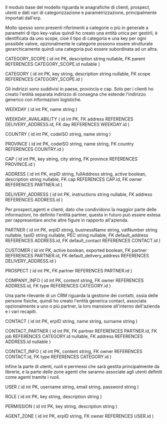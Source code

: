 Il modulo base del modello riguarda le anagrafiche di clienti, prospect, utenti e dati vari di categorizzazione e parametrizzazione, principalmente importati dall'erp.

Molto spesso sono presenti riferimenti a categorie o più in generale a parametri di tipo key-value quindi ho creato una entità unica per gestirli, è identificata da uno scope, cioè il tipo di categoria e una key per ogni possibile valore, opzionalmente le categorie possono essere strutturate gerarchicamente quindi una categoria può essere subordinata ad un altra.

CATEGORY_SCOPE (
    id int PK,
    description string nullable,
    FK parent REFERENCES CATEGORY_SCOPE.id nullable
)

CATEGORY (
    id int PK,
    key string,
    description string nullable,
    FK scope REFERENCES CATEGORY_SCOPE.id
)

Gli indirizzi sono suddivisi in paese, provincia e cap. Solo per i clienti ho creato l'entità separata indirizzo di consegna che estende l'indirizzo generico con informazioni logistiche.

WEEKDAY (
    id int PK,
    name string
)

WEEKDAY_AVAILABILITY (
    id int PK,
    FK address REFERENCES DELIVERY_ADDRESS.id,
    FK day REFERENCES WEEKDAY.id
)

COUNTRY (
    id int PK,
    codeISO string,
    name string
)

PROVINCE (
    id int PK,
    codeISO string,
    name string,
    FK country REFERENCES COUNTRY.id
)

CAP (
    id int PK,
    key string,
    city string,
    FK province REFERENCES PROVINCE.id
)

ADDRESS (
    id int PK,
    erpID string,
    fullAddress string,
    active boolean,
    description string nullable,
    FK cap REFERENCES CAP.id,
    FK owner REFERENCES PARTNER.id
)

DELIVERY_ADDRESS (
    id int PK,
    instructions string nullable,
    FK address REFERENCES ADDRESS.id
)

Per prospect,agenti e clienti, dato che condividono la maggior parte delle informazioni, ho definito l'entità partner, questa in futuro può essere estesa per rappresentare anche altre figure in rapporto all'azienda.

PARTNER (
    id int PK,
    erpID string,
    businessName string,
    vatNumber string nullable,
    taxID string nullable,
    PEC string nullable,
    FK default_address REFERENCES ADDRESS.id,
    FK default_contact REFERENCES CONTACT.id
)

CUSTOMER (
    id int PK,
    active boolean,
    exported boolean,
    FK partner REFERENCES PARTNER.id,
    FK default_delivery_address REFERENCES DELIVERY_ADDRESS.id
)

PROSPECT (
    id int PK,
    FK partner REFERENCES PARTNER.id
)

COMPANY_INFO (
    id int PK,
    content string,
    FK owner REFERENCES ADDRESS.id,
    FK type REFERENCES CATEGORY.id
)

Una parte rilevante di un CRM riguarda la gestione dei contatti, ossia delle persone fisiche, quindi ho creato l'entità generica contact, associata opzionalmente a uno o più partner, la loro mansione all'interno dell'azienda e i vari recapiti.

CONTACT (
    id int PK,
    erpID string,
    name string,
    surname string
)

CONTACT_PARTNER (
    id int PK,
    FK partner REFERENCES PARTNER.id,
    FK job REFERENCES CATEGORY.id nullable,
    FK address REFERENCES ADDRESS.id nullable
)

CONTACT_INFO (
    id int PK,
    content string,
    FK owner REFERENCES CONTACT.id,
    FK type REFERENCES CATEGORY.id
)

Infine la parte di utenti, ruoli e permessi che sarà gestita principalmente da librerie, e la parte delle zone agenti che saranno associate agli utenti definiti come agenti tramite i ruoli.

USER (
    id int PK,
    username string,
    email string,
    password string
)

ROLE (
    id int PK,
    key string,
    description string
)

PERMISSION (
    id int PK,
    key string,
    description string
)

AGENT_ZONE (
    id int PK,
    erpID string,
    FK owner REFERENCES USER.id
)